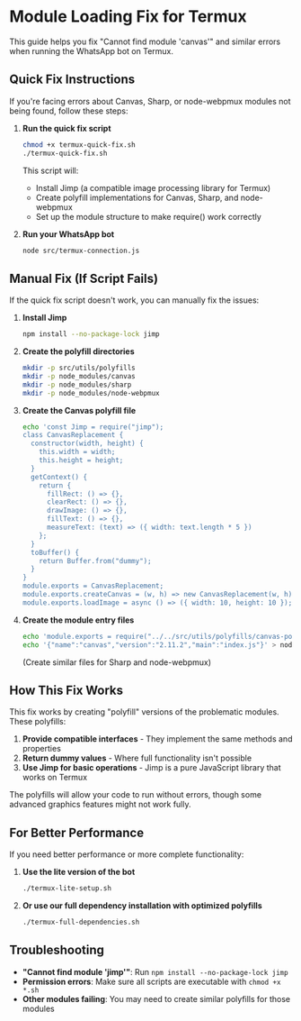 # Module Loading Fix for Termux

This guide helps you fix "Cannot find module 'canvas'" and similar errors when running the WhatsApp bot on Termux.

## Quick Fix Instructions

If you're facing errors about Canvas, Sharp, or node-webpmux modules not being found, follow these steps:

1. **Run the quick fix script**

   ```bash
   chmod +x termux-quick-fix.sh
   ./termux-quick-fix.sh
   ```

   This script will:
   - Install Jimp (a compatible image processing library for Termux)
   - Create polyfill implementations for Canvas, Sharp, and node-webpmux
   - Set up the module structure to make require() work correctly

2. **Run your WhatsApp bot**

   ```bash
   node src/termux-connection.js
   ```

## Manual Fix (If Script Fails)

If the quick fix script doesn't work, you can manually fix the issues:

1. **Install Jimp**

   ```bash
   npm install --no-package-lock jimp
   ```

2. **Create the polyfill directories**

   ```bash
   mkdir -p src/utils/polyfills
   mkdir -p node_modules/canvas
   mkdir -p node_modules/sharp
   mkdir -p node_modules/node-webpmux
   ```

3. **Create the Canvas polyfill file**

   ```bash
   echo 'const Jimp = require("jimp");
   class CanvasReplacement {
     constructor(width, height) {
       this.width = width;
       this.height = height;
     }
     getContext() {
       return {
         fillRect: () => {},
         clearRect: () => {},
         drawImage: () => {},
         fillText: () => {},
         measureText: (text) => ({ width: text.length * 5 })
       };
     }
     toBuffer() {
       return Buffer.from("dummy");
     }
   }
   module.exports = CanvasReplacement;
   module.exports.createCanvas = (w, h) => new CanvasReplacement(w, h);
   module.exports.loadImage = async () => ({ width: 10, height: 10 });' > src/utils/polyfills/canvas-polyfill.js
   ```

4. **Create the module entry files**

   ```bash
   echo 'module.exports = require("../../src/utils/polyfills/canvas-polyfill.js");' > node_modules/canvas/index.js
   echo '{"name":"canvas","version":"2.11.2","main":"index.js"}' > node_modules/canvas/package.json
   ```

   (Create similar files for Sharp and node-webpmux)

## How This Fix Works

This fix works by creating "polyfill" versions of the problematic modules. These polyfills:

1. **Provide compatible interfaces** - They implement the same methods and properties
2. **Return dummy values** - Where full functionality isn't possible
3. **Use Jimp for basic operations** - Jimp is a pure JavaScript library that works on Termux

The polyfills will allow your code to run without errors, though some advanced graphics features might not work fully.

## For Better Performance

If you need better performance or more complete functionality:

1. **Use the lite version of the bot**

   ```bash
   ./termux-lite-setup.sh
   ```

2. **Or use our full dependency installation with optimized polyfills**

   ```bash
   ./termux-full-dependencies.sh
   ```

## Troubleshooting

- **"Cannot find module 'jimp'"**: Run `npm install --no-package-lock jimp`
- **Permission errors**: Make sure all scripts are executable with `chmod +x *.sh`
- **Other modules failing**: You may need to create similar polyfills for those modules